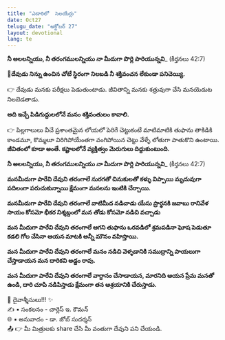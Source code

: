 ```yaml
---
title: "ఎడారిలో  సెలయేర్లు"
date: Oct27
telugu_date: "అక్టోబర్ 27"
layout: devotional
lang: te
---
```


**నీ అలలన్నియు, నీ తరంగములన్నియు నా మీదుగా పొర్లి పారియున్నవి**_ (కీర్తనలు 42:7)

**📖దేవుడు నిన్ను ఉంచిన చోటే స్థిరంగా నిలబడి నీ శక్తివంచన లేకుండా పనిచెయ్యి.**

👉 దేవుడు మనకు పరీక్షలు పెడుతుంటాడు. జీవితాన్ని మనకు శత్రువుగా చేసి మనయెదుట నిలబెడతాడు. 

**అది ఇచ్చే పిడిగుద్దులలోనే మనం శక్తివంతులం కావాలి.**

👉 పిల్లగాలులు వీచే ప్రశాంతమైన లోయలో పెరిగే చెట్టుకంటే మాటిమాటికి తుఫాను తాకిడికి కాండమూ, కొమ్మలూ విరిగిపోయేంతగా వంగిపోయిన చెట్టు వేళ్ళే లోతుగా పాతుకొని ఉంటాయి. 
**జీవితంలో కూడా అంతే. కష్టాలలోనే వ్యక్తిత్వం మెరుగులు దిద్దుకుంటుంది.**

**నీ అలలన్నియు, నీ తరంగములన్నియు నా మీదుగా పొర్లి పారియున్నవి**_ (కీర్తనలు 42:7)

**మనమీదుగా పారేవి దేవుని తరంగాలే నురగతో చినుకులతో కళ్ళు విప్పాయి మృదువుగా పదిలంగా పరుచుకున్నాయి క్షేమంగా మనలను ఇంటికి చేర్చాయి.**

**మనమీదుగా పారేవి దేవుని తరంగాలే వాటిమీద నడిచాడు యేసు ప్రార్థనకి జవాబు రానివేళ సాయం కోసమో భీకర నిశ్శబ్దంలో మన తోడు కోసమో నడిచి వచ్చాడు**

**మన మీదుగా పారేవి దేవుని తరంగాలే ఆగని తుఫాను ఒరవడిలో శ్రమపడినా ఘోష పెడుతూ కడలి గోల చేసినా ఆయన మాటకి అన్నీ మౌనం వహిస్తాయి.**

**మన మీదుగా పారేవి దేవుని తరంగాలే మనం నడిచి వెళ్ళడానికి సముద్రాన్ని పాయలుగా చేస్తాడాయన మన దారికవి అడ్డం రావు.**

**మన మీదుగా పారేవి దేవుని తరంగాలే వాగ్దానం చేసాడాయన, మారనిది ఆయన ప్రేమ మనతో ఉండి, దారి చూపి నడిపిస్తాడు క్షేమంగా తన ఆశ్రయానికి చేరుస్తాడు.**


<div class="blessing">🙏 <span class="bless-text">దైవాశ్శీసులు!!!</span> ✨</div>

<div class="credit">✍️ <span class="credit-text">▪ సంకలనం - చార్లెస్ ఇ. కౌమన్</span></div>
<div class="credit">🌐 <span class="credit-text">▪ అనువాదం - డా. జోబ్ సుదర్శన్</span></div>


<div class="share">📤 👉 <span class="share-text">మీ మిత్రులకు share చేసి మీ వంతుగా దేవుని పని చేయండి.</span></div>
